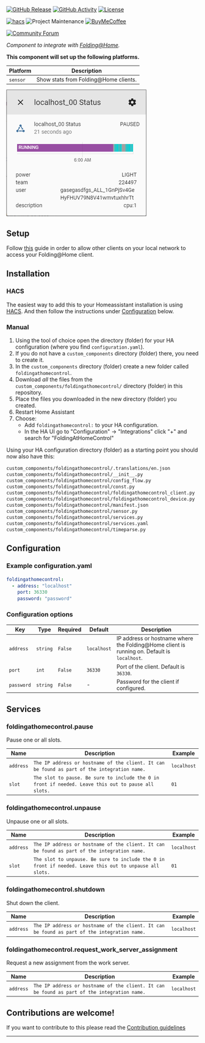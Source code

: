 [![GitHub Release][releases-shield]][releases]
[![GitHub Activity][commits-shield]][commits]
[![License][license-shield]](LICENSE.md)

[![hacs][hacsbadge]][hacs]
![Project Maintenance][maintenance-shield]
[![BuyMeCoffee][buymecoffeebadge]][buymecoffee]

[![Community Forum][forum-shield]][forum]

_Component to integrate with [Folding@Home][Folding@Home]._

**This component will set up the following platforms.**

Platform | Description
-- | --
`sensor` | Show stats from Folding@Home clients.

![example][exampleimg]

## Setup

Follow [this](https://linustechtips.com/main/topic/990176-howto-remotely-access-your-folding-systems-part-1-fahcontrol/)
guide in order to allow other clients on your local network to access your Folding@Home client.

## Installation

### HACS

The easiest way to add this to your Homeassistant installation is using [HACS](https://hacs.xyz/).
And then follow the instructions under [Configuration](##configuration) below.

### Manual

1. Using the tool of choice open the directory (folder) for your HA configuration (where you find `configuration.yaml`).
2. If you do not have a `custom_components` directory (folder) there, you need to create it.
3. In the `custom_components` directory (folder) create a new folder called `foldingathomecontrol`.
4. Download _all_ the files from the `custom_components/foldingathomecontrol/` directory (folder) in this repository.
5. Place the files you downloaded in the new directory (folder) you created.
6. Restart Home Assistant
7. Choose:
   - Add `foldingathomecontrol:` to your HA configuration.
   - In the HA UI go to "Configuration" -> "Integrations" click "+" and search for "FoldingAtHomeControl"

Using your HA configuration directory (folder) as a starting point you should now also have this:

```text
custom_components/foldingathomecontrol/.translations/en.json
custom_components/foldingathomecontrol/__init__.py
custom_components/foldingathomecontrol/config_flow.py
custom_components/foldingathomecontrol/const.py
custom_components/foldingathomecontrol/foldingathomecontrol_client.py
custom_components/foldingathomecontrol/foldingathomecontrol_device.py
custom_components/foldingathomecontrol/manifest.json
custom_components/foldingathomecontrol/sensor.py
custom_components/foldingathomecontrol/services.py
custom_components/foldingathomecontrol/services.yaml
custom_components/foldingathomecontrol/timeparse.py
```

## Configuration

### Example configuration.yaml

```yaml
foldingathomecontrol:
  - address: "localhost"
    port: 36330
    password: "password"
```

### Configuration options

Key | Type | Required | Default | Description
-- | -- | -- | -- | --
`address` | `string` | `False` | `localhost` | IP address or hostname where the Folding@Home client is running on. Default is `localhost`.
`port` | `int` | `False` | `36330` | Port of the client. Default is `36330`.
`password` | `string` | `False` | - | Password for the client if configured.

## Services

### foldingathomecontrol.pause

Pause one or all slots.

Name | Description | Example
-- | -- | --
`address` | `The IP address or hostname of the client. It can be found as part of the integration name.` | `localhost`
`slot` | `The slot to pause. Be sure to include the 0 in front if needed. Leave this out to pause all slots.` | `01`

### foldingathomecontrol.unpause

Unpause one or all slots.

Name | Description | Example
-- | -- | --
`address` | `The IP address or hostname of the client. It can be found as part of the integration name.` | `localhost`
`slot` | `The slot to unpause. Be sure to include the 0 in front if needed. Leave this out to unpause all slots.` | `01`

### foldingathomecontrol.shutdown

Shut down the client.

Name | Description | Example
-- | -- | --
`address` | `The IP address or hostname of the client. It can be found as part of the integration name.` | `localhost`

### foldingathomecontrol.request_work_server_assignment

Request a new assignment from the work server.

Name | Description | Example
-- | -- | --
`address` | `The IP address or hostname of the client. It can be found as part of the integration name.` | `localhost`

## Contributions are welcome!

If you want to contribute to this please read the [Contribution guidelines](CONTRIBUTING.md)

***

[Folding@Home]: https://github.com/eifinger/PyFoldingAtHomeControl
[buymecoffee]: https://www.buymeacoffee.com/eifinger
[buymecoffeebadge]: https://img.shields.io/badge/buy%20me%20a%20coffee-donate-yellow.svg?style=for-the-badge
[commits-shield]: https://img.shields.io/github/commit-activity/y/eifinger/hass-foldingathomecontrol.svg?style=for-the-badge
[commits]: https://github.com/eifinger/hass-foldingathomecontrol/commits/master
[hacs]: https://github.com/custom-components/hacs
[hacsbadge]: https://img.shields.io/badge/HACS-Default-orange.svg?style=for-the-badge
[exampleimg]: example.png
[forum-shield]: https://img.shields.io/badge/community-forum-brightgreen.svg?style=for-the-badge
[forum]: https://community.home-assistant.io/
[license-shield]: https://img.shields.io/github/license/eifinger/hass-foldingathomecontrol.svg?style=for-the-badge
[maintenance-shield]: https://img.shields.io/badge/maintainer-Kevin%20Eifinger%20%40eifinger-blue.svg?style=for-the-badge
[releases-shield]: https://img.shields.io/github/release/eifinger/hass-foldingathomecontrol.svg?style=for-the-badge
[releases]: https://github.com/eifinger/hass-foldingathomecontrol/releases

